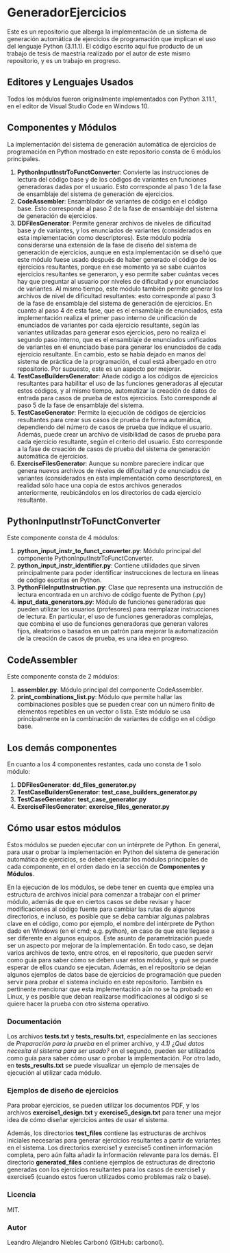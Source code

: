 # GeneradorEjercicios
Este es un repositorio que alberga la implementación de un sistema de generación automática de ejercicios de programación que implican el uso del lenguaje Python (3.11.1). El código escrito aquí fue producto de un trabajo de tesis de maestría realizado por el autor de este mismo repositorio, y es un trabajo en progreso.

## Editores y Lenguajes Usados

Todos los módulos fueron originalmente implementados con Python 3.11.1, en el editor de Visual Studio Code en Windows 10.

## Componentes y Módulos

La implementación del sistema de generación automática de ejercicios de programación en Python mostrado en este repositorio consta de 6 módulos principales.

1. **PythonInputInstrToFunctConverter**: Convierte las instrucciones de lectura del código base y de los códigos de variantes en funciones generadoras dadas por el usuario. Esto corresponde al paso 1 de la fase de ensamblaje del sistema de generación de ejercicios.
2. **CodeAssembler**: Ensamblador de variantes de código en el código base. Esto corresponde al paso 2 de la fase de ensamblaje del sistema de generación de ejercicios.
3. **DDFilesGenerator**: Permite generar archivos de niveles de dificultad base y de variantes, y los enunciados de variantes (considerados en esta implementación como descriptores). Este módulo podría considerarse una extensión de la fase de diseño del sistema de generación de ejercicios, aunque en esta implementación se diseñó que este módulo fuese usado después de haber generado el código de los ejercicios resultantes, porque en ese momento ya se sabe cuántos ejercicios resultantes se generaron, y eso permite saber cuántas veces hay que preguntar al usuario por niveles de dificultad y por enunciados de variantes. Al mismo tiempo, este módulo también permite generar los archivos de nivel de dificultad resultantes: esto corresponde al paso 3 de la fase de ensamblaje del sistema de generación de ejercicios. En cuanto al paso 4 de esta fase, que es el ensamblaje de enunciados, esta implementación realiza el primer paso interno de unificación de enunciados de variantes por cada ejercicio resultante, según las variantes utilizadas para generar esos ejercicios, pero no realiza el segundo paso interno, que es el ensamblaje de enunciados unificados de variantes en el enunciado base para generar los enunciados de cada ejercicio resultante. En cambio, esto se había dejado en manos del sistema de práctica de la programación, el cual está albergado en otro repositorio. Por supuesto, este es un aspecto por mejorar.
4. **TestCaseBuildersGenerator**: Añade código a los códigos de ejercicios resultantes para habilitar el uso de las funciones generadoras al ejecutar estos códigos, y al mismo tiempo, automatizar la creación de datos de entrada para casos de prueba de estos ejercicios. Esto corresponde al paso 5 de la fase de ensamblaje del sistema.
5. **TestCaseGenerator**: Permite la ejecución de códigos de ejercicios resultantes para crear sus casos de prueba de forma automática, dependiendo del número de casos de prueba que indique el usuario. Además, puede crear un archivo de visibilidad de casos de prueba para cada ejercicio resultante, según el criterio del usuario. Esto corresponde a la fase de creación de casos de prueba del sistema de generación automática de ejercicios.
6. **ExerciseFilesGenerator**: Aunque su nombre pareciere indicar que genera nuevos archivos de niveles de dificultad y de enunciados de variantes (considerados en esta implementación como descriptores), en realidad sólo hace una copia de estos archivos generados anteriormente, reubicándolos en los directorios de cada ejercicio resultante.

## PythonInputInstrToFunctConverter
Este componente consta de 4 módulos:

1. **python_input_instr_to_funct_converter.py**: Módulo principal del componente PythonInputInstrToFunctConverter. 
2. **python_input_instr_identifier.py**: Contiene utilidades que sirven principalmente para poder identificar ínstrucciones de lectura en líneas de código escritas en Python.
3. **PythonFileInputInstruction.py**: Clase que representa una instrucción de lectura encontrada en un archivo de código fuente de Python (.py)
4. **input_data_generators.py**: Módulo de funciones generadoras que pueden utilizar los usuarios (profesores) para reemplazar instrucciones de lectura. En particular, el uso de funciones generadoras complejas, que combina el uso de funciones generadoras que generan valores fijos, aleatorios o basados en un patrón para mejorar la automatización de la creación de casos de prueba, es una idea en progreso.

## CodeAssembler
Este componente consta de 2 módulos:

1. **assembler.py**: Módulo principal del componente CodeAssembler.
2. **print_combinations_list.py**: Módulo que permite hallar las combinaciones posibles que se pueden crear con un número finito de elementos repetibles en un vector o lista. Este módulo se usa principalmente en la combinación de variantes de código en el código base.

## Los demás componentes
En cuanto a los 4 componentes restantes, cada uno consta de 1 solo módulo:

1. **DDFilesGenerator**: **dd_files_generator.py**
2. **TestCaseBuildersGenerator**: **test_case_builders_generator.py**
3. **TestCaseGenerator**: **test_case_generator.py**
4. **ExerciseFilesGenerator**: **exercise_files_generator.py**

## Cómo usar estos módulos

Estos módulos se pueden ejecutar con un intérprete de Python. En general, para usar o probar la implementación en Python del sistema de generación automática de ejercicios, se deben ejecutar los módulos principales de cada componente, en el orden dado en la sección de **Componentes y Módulos**.

En la ejecución de los módulos, se debe tener en cuenta que emplea una estructura de archivos inicial para comenzar a trabajar con el primer módulo, además de que en ciertos casos se debe revisar y hacer modificaciones al código fuente para cambiar las rutas de algunos directorios, e incluso, es posible que se deba cambiar algunas palabras clave en el código, como por ejemplo, el nombre del intérprete de Python dado en Windows (en el cmd; e.g. python), en caso de que este llegase a ser diferente en algunos equipos. Este asunto de parametrización puede ser un aspecto por mejorar de la implementación. En todo caso, se dejan varios archivos de texto, entre otros, en el repositorio, que pueden servir como guía para saber cómo se deben usar estos módulos, y qué se puede esperar de ellos cuando se ejecutan. Además, en el repositorio se dejan algunos ejemplos de datos base de ejercicios de programación que pueden servir para probar el sistema incluido en este repositorio. También es pertinente mencionar que esta implementación aún no se ha probado en Linux, y es posible que deban realizarse modificaciones al código si se quiere hacer la prueba con otro sistema operativo.

### Documentación

Los archivos **tests.txt** y **tests_results.txt**, especialmente en las secciones de *Preparación para la prueba* en el primer archivo, y *4.1) ¿Qué datos necesita el sistema para ser usado?* en el segundo, pueden ser utilizados como guía para saber cómo usar o probar la implementación. Por otro lado, en **tests_results.txt** se puede visualizar un ejemplo de mensajes de ejecución al utilizar cada módulo.

### Ejemplos de diseño de ejercicios

Para probar ejercicios, se pueden utilizar los documentos PDF, y los archivos **exercise1_design.txt** y **exercise5_design.txt** para tener una mejor idea de cómo diseñar ejercicios antes de usar el sistema.

Además, los directorios **test_files** contiene las estructuras de archivos iniciales necesarias para generar ejercicios resultantes a partir de variantes en el sistema. Los directorios exercise1 y exercise5 continen información completa, pero aún falta añadir la información relevante para los demás. El directorio **generated_files** contiene ejemplos de estructuras de directorio generadas con los ejercicios resultantes para los casos de exercise1 y exercise5 (cuando estos fueron utilizados como problemas raíz o base).

### Licencia

MIT.

### Autor

Leandro Alejandro Niebles Carbonó (GitHub: carbonol).
